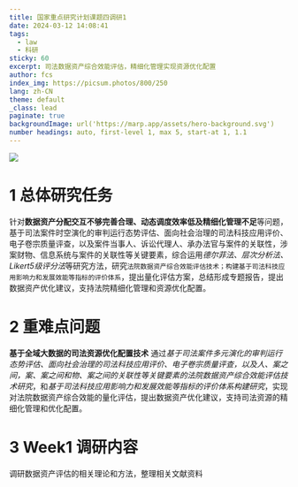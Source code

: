 ```yaml
---
title: 国家重点研究计划课题四调研1
date: 2024-03-12 14:08:41
tags:
  - law
  - 科研
sticky: 60
excerpt: 司法数据资产综合效能评估，精细化管理实现资源优化配置
author: fcs
index_img: https://picsum.photos/800/250
lang: zh-CN
theme: default
_class: lead
paginate: true
backgroundImage: url('https://marp.app/assets/hero-background.svg')
number headings: auto, first-level 1, max 5, start-at 1, 1.1
---
```


![](https://picsum.photos/800/250)


# 1 总体研究任务
针对**数据资产分配交互不够完善合理、动态调度效率低及精细化管理不足**等问题，基于司法案件时空演化的审判运行态势评估、面向社会治理的司法科技应用评价、电子卷宗质量评查，以及案件当事人、诉讼代理人、承办法官与案件的关联性，涉案财物、信息系统与案件的关联性等关键要素，综合运用*德尔菲法、层次分析法、Likert5级评分法*等研究方法，研究`法院数据资产综合效能评估技术；构建基于司法科技应用影响力和发展效能等指标的评价体系`，提出量化评估方案，总结形成专题报告，提出数据资产优化建议，支持法院精细化管理和资源优化配置。
# 2 重难点问题
**基于全域大数据的司法资源优化配置技术**
通过*基于司法案件多元演化的审判运行态势评估、面向社会治理的司法科技应用评价、电子卷宗质量评查，以及人、案之间，案、案之间和物、案之间的关联性等关键要素的法院数据资产综合效能评估技术研究*，和*基于司法科技应用影响力和发展效能等指标的评价体系构建研究*，实现对法院数据资产综合效能的量化评估，提出数据资产优化建议，支持司法资源的精细化管理和优化配置。

# 3 Week1 调研内容

调研数据资产评估的相关理论和方法，整理相关文献资料



